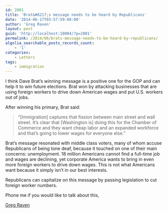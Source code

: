 ```yaml
---
id: 2001
title: 'Brat&#8217;s message needs to be heard by Republicans'
date: '2014-06-17T03:57:59-08:00'
author: 'Greg Raven'
layout: post
guid: 'http://localhost:10004/?p=2001'
permalink: /2014/06/brats-message-needs-to-be-heard-by-republicans/
algolia_searchable_posts_records_count:
    - '1'
categories:
    - Letters
tags:
    - immigration
---
```


I think Dave Brat’s winning message is a positive one for the GOP and can help it to win future elections. Brat won by attacking businesses that are using foreign workers to drive down American wages and put U.S. workers out of jobs.

After winning his primary, Brat said:

> “\[Immigration\] captures that fission between main street and wall street. It’s clear that \[Washington is\] doing this for the Chamber of Commerce and they want cheap labor and an expanded workforce and that’s going to lower wages for everyone else.”

Brat’s message resonated with middle class voters, many of whom accuse Republicans of being tone deaf, because it touched on one of their main concerns: unemployment. 18 million Americans cannot find a full-time job and wages are declining, yet corporate America wants to bring in even more foreign workers to drive down wages. This is not what Americans want because it simply isn’t in our best interests.

Republicans can capitalize on this message by passing legislation to cut foreign worker numbers.

Phone me if you would like to talk about this,

[Greg Raven](https://www.gregraven.org/)